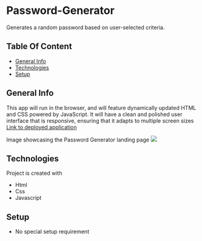 # Password-Generator
Generates a random password based on user-selected criteria.

## Table Of Content
* [General Info](#general-info)
* [Technologies](#technologies)
* [Setup](#setup)

## General Info
This app will run in the browser, and will feature dynamically updated HTML and CSS powered by JavaScript. 
It will have a clean and polished user interface that is responsive, ensuring that it adapts to multiple screen sizes
[Link to deployed application](https://bennasabir.github.io/ben-portfolio/)

Image showcasing the Password Generator landing page
<img src="./images/Screenshot">

## Technologies
Project is created with 
* Html
* Css
* Javascript

## Setup
* No special setup requirement
